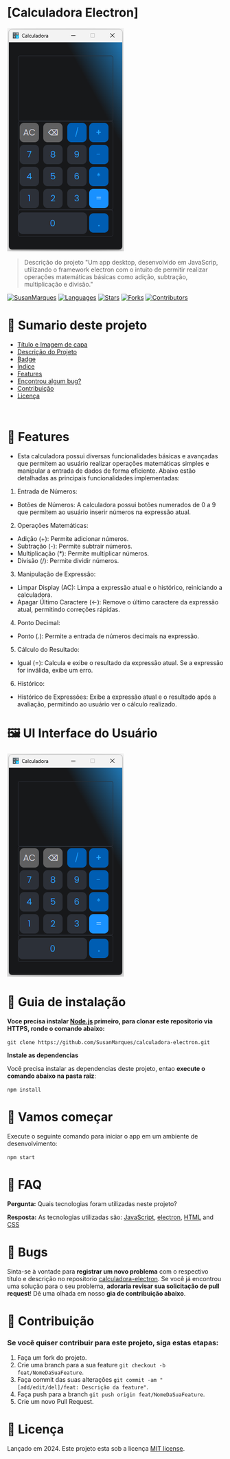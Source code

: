 # [Calculadora Electron]

<img src="/images/calculadora.png">

> Descrição do projeto "Um app desktop, desenvolvido em JavaScrip, utilizando o framework electron com o intuito de permitir realizar operações matemáticas básicas como adição, subtração, multiplicação e divisão."

[![SusanMarques](https://img.shields.io/badge/SusanMarques-SusanMarques-ff9000?style=flat-square)](https://github.com/SusanMarques)
[![Languages](https://img.shields.io/github/languages/count/SusanMarques/calculadora-electron?color=%23ff9000&style=flat-square)](#)
[![Stars](https://img.shields.io/github/stars/SusanMarques/calculadora-electron?color=ff9000&style=flat-square)](https://github.com/SusanMarques/calculadora-electron/stargazers)
[![Forks](https://img.shields.io/github/forks/SusanMarques/calculadora-electron?color=%23ff9000&style=flat-square)](https://github.com/SusanMarques/calculadora-electron/network/members)
[![Contributors](https://img.shields.io/github/contributors/SusanMarques/calculadora-electron?color=ff9000&style=flat-square)](https://github.com/SusanMarques/calculadora-electron/graphs/contributors)

# :pushpin: Sumario deste projeto

- [Título e Imagem de capa](#calculadora-electron)
- [Descrição do Projeto](#calculadora-electron)
- [Badge](#calculadora-electron)
- [Índice](#sumario-deste-projeto)
- [Features](#rocket-features)
- [Encontrou algum bug?](#bug-bugs)
- [Contribuição](#tada-contribuição)
- [Licença](#closed_book-licença)

<br />

# :rocket: Features

- Esta calculadora possui diversas funcionalidades básicas e avançadas que permitem ao usuário realizar operações matemáticas simples e manipular a entrada de dados de forma eficiente. Abaixo estão detalhadas as principais funcionalidades implementadas:

1.	Entrada de Números:
-	Botões de Números: A calculadora possui botões numerados de 0 a 9 que permitem ao usuário inserir números na expressão atual.
2.	Operações Matemáticas:
-	Adição (+): Permite adicionar números.
-	Subtração (-): Permite subtrair números.
-	Multiplicação (*): Permite multiplicar números.
-	Divisão (/): Permite dividir números.
3.	Manipulação de Expressão:
-	Limpar Display (AC): Limpa a expressão atual e o histórico, reiniciando a calculadora.
-	Apagar Último Caractere (←): Remove o último caractere da expressão atual, permitindo correções rápidas.
4.	Ponto Decimal:
-	Ponto (.): Permite a entrada de números decimais na expressão.
5.	Cálculo do Resultado:
-	Igual (=): Calcula e exibe o resultado da expressão atual. Se a expressão for inválida, exibe um erro.
6.	Histórico:
-	Histórico de Expressões: Exibe a expressão atual e o resultado após a avaliação, permitindo ao usuário ver o cálculo realizado.


# :framed_picture: UI Interface do Usuário

<p align="left">
    <img src="images/calculadora.png" /> 
</p>

# :construction_worker: Guia de instalação

**Voce precisa instalar [Node.js](https://nodejs.org/pt) primeiro, para clonar este repositorio via HTTPS, ronde o comando abaixo:**

`git clone https://github.com/SusanMarques/calculadora-electron.git`


**Instale as dependencias**

Você precisa instalar as dependencias deste projeto, entao **execute o comando abaixo na pasta raiz**:

`npm install`

# :runner: Vamos começar

Execute o seguinte comando para iniciar o app em um ambiente de desenvolvimento:

`npm start`

# :postbox: FAQ

**Pergunta:** Quais tecnologias foram utilizadas neste projeto?

**Resposta:** As tecnologias utilizadas são: [JavaScript](https://developer.mozilla.org/pt-BR/docs/Web/JavaScript), [electron](https://www.electronjs.org/), [HTML](https://developer.mozilla.org/pt-BR/docs/Web/HTML) and [CSS](https://developer.mozilla.org/pt-BR/docs/Web/CSS)

# :bug: Bugs

Sinta-se à vontade para **registrar um novo problema** com o respectivo título e descrição no repositorio [calculadora-electron](https://github.com/SusanMarques/calculadora-electron/issues). Se você já encontrou uma solução para o seu problema, **adoraria revisar sua solicitação de pull request**! Dê uma olhada em nosso **gia de contribuição abaixo**.

# :tada: Contribuição

### Se você quiser contribuir para este projeto, siga estas etapas:

1. Faça um fork do projeto.
2. Crie uma branch para a sua feature `git checkout -b feat/NomeDaSuaFeature`.
3. Faça commit das suas alterações `git commit -am "[add/edit/del]/feat: Descrição da feature"`.
4. Faça push para a branch `git push origin feat/NomeDaSuaFeature`.
5. Crie um novo Pull Request.

# :closed_book: Licença

Lançado em 2024.
Este projeto esta sob a licença [MIT license](https://github.com/NomeDeUsuario/calculadora-electron/master/LICENSE).

